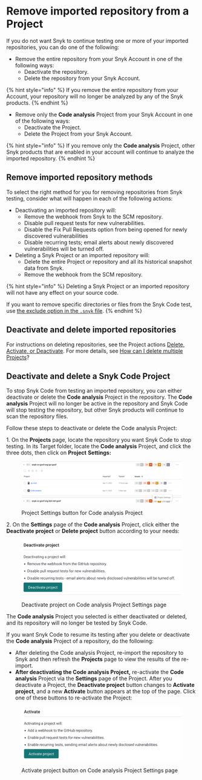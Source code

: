 # Remove imported repository from a Project

If you do not want Snyk to continue testing one or more of your imported repositories, you can do one of the following:

* Remove the entire repository from your Snyk Account in one of the following ways:
  * Deactivate the repository.
  * Delete the repository from your Snyk Account.

{% hint style="info" %}
If you remove the entire repository from your Account, your repository will no longer be analyzed by any of the Snyk products.
{% endhint %}

* Remove only the **Code analysis** Project from your Snyk Account in one of the following ways:
  * Deactivate the Project.
  * Delete the Project from your Snyk Account.

{% hint style="info" %}
If you remove only the **Code analysis** Project, other Snyk products that are enabled in your account will continue to analyze the imported repository.
{% endhint %}

## **Remove imported repository methods**

To select the right method for you for removing repositories from Snyk testing, consider what will happen in each of the following actions:

* Deactivating an imported repository will:
  * Remove the webhook from Snyk to the SCM repository.
  * Disable pull request tests for new vulnerabilities.
  * Disable the Fix Pull Requests option from being opened for newly discovered vulnerabilities
  * Disable recurring tests; email alerts about newly discovered vulnerabilities will be turned off.
* Deleting a Snyk Project or an imported repository will:
  * Delete the entire Project or repository and all its historical snapshot data from Snyk.
  * Remove the webhook from the SCM repository.

{% hint style="info" %}
Deleting a Snyk Project or an imported repository will not have any effect on your source code.

If you want to remove specific directories or files from the Snyk Code test, use [the exclude option in the `.snyk` file](exclude-directories-and-files-from-project-import.md).
{% endhint %}

## **Deactivate and delete imported repositories**

For instructions on deleting repositories, see the Project actions [Delete, Activate, or Deactivate](../../admin/snyk-projects/#delete-activate-or-deactivate). For more details, see [How can I delete multiple Projects](https://support.snyk.io/hc/en-us/articles/360002623578-How-can-I-delete-multiple-projects)?

## **Deactivate and delete a Snyk Code Project**

To stop Snyk Code from testing an imported repository, you can either deactivate or delete the **Code analysis** Project in the repository. The **Code analysis** Project will no longer be active in the repository and Snyk Code will stop testing the repository, but other Snyk products will continue to scan the repository files.

Follow these steps to deactivate or delete the Code analysis Project:

1\. On the **Projects** page, locate the repository you want Snyk Code to stop testing. In its Target folder, locate the **Code analysis** Project, and click the three dots, then click on **Project** **Settings:**

<figure><img src="../../.gitbook/assets/code_analysis_project_settings_button.png" alt="Click the Project Settings button for Code analysis Project"><figcaption><p>Project Settings button for Code analysis Project</p></figcaption></figure>

2\. On the **Settings** page of the **Code analysis** Project, click either the **Deactivate project** or **Delete project** button according to your needs:

<figure><img src="../../.gitbook/assets/project_settings_deactivate_project.png" alt=""><figcaption><p>Deactivate project on Code analysis Project Settings page</p></figcaption></figure>

The **Code analysis** Project you selected is either deactivated or deleted, and its repository will no longer be tested by Snyk Code.

If you want Snyk Code to resume its testing after you delete or deactivate the **Code analysis** Project of a repository, do the following:

* After deleting the Code analysis Project, re-import the repository to Snyk and then refresh the **Projects** page to view the results of the re-import.
* **After deactivating the Code analysis Project,** re-activate the **Code analysis** Project via the **Settings** page of the Project. After you deactivate a Project, the **Deactivate project** button changes to **Activate project**, and a new **Activate** button appears at the top of the page. Click one of these buttons to re-activate the Project:

<figure><img src="../../.gitbook/assets/project_settings_activate_project.png" alt=""><figcaption><p>Activate project button on Code analysis Project Settings page</p></figcaption></figure>
